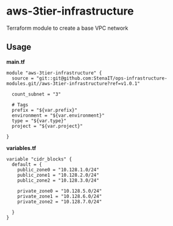 # aws-3tier-infrastructure
Terraform module to create a base VPC network

## Usage

**main.tf**

```
module "aws-3tier-infrastructure" {
  source = "git::git@github.com:StenaIT/ops-infrastructure-modules.git//aws-3tier-infrastructure?ref=v1.0.1"

  count_subnet = "3"

  # Tags
  prefix = "${var.prefix}"
  environment = "${var.environment}"
  type = "${var.type}"
  project = "${var.project}"

}
```

**variables.tf**
```
variable "cidr_blocks" {
  default = {
    public_zone0 = "10.128.1.0/24"
    public_zone1 = "10.128.2.0/24"
    public_zone2 = "10.128.3.0/24"

    private_zone0 = "10.128.5.0/24"
    private_zone1 = "10.128.6.0/24"
    private_zone2 = "10.128.7.0/24"

  }
}
```
